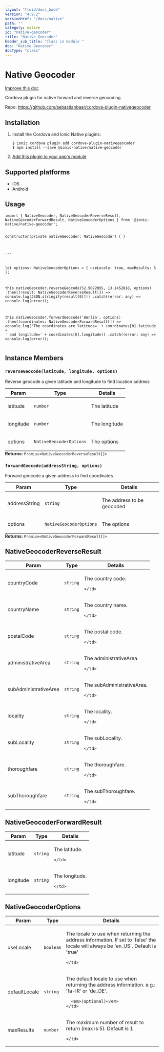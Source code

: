 ```yaml
---
layout: "fluid/docs_base"
version: "4.9.2"
versionHref: "/docs/native"
path: ""
category: native
id: "native-geocoder"
title: "Native Geocoder"
header_sub_title: "Class in module "
doc: "Native Geocoder"
docType: "class"
---
```


<h1 class="api-title">Native Geocoder</h1>

<a class="improve-v2-docs" href="http://github.com/ionic-team/ionic-native/edit/master/src/@ionic-native/plugins/native-geocoder/index.ts#L1">
  Improve this doc
</a>







<p>Cordova plugin for native forward and reverse geocoding</p>


<p>Repo:
  <a href="https://github.com/sebastianbaar/cordova-plugin-nativegeocoder">
    https://github.com/sebastianbaar/cordova-plugin-nativegeocoder
  </a>
</p>


<h2><a class="anchor" name="installation" href="#installation"></a>Installation</h2>
<ol class="installation">
  <li>Install the Cordova and Ionic Native plugins:<br>
    <pre><code class="nohighlight">$ ionic cordova plugin add cordova-plugin-nativegeocoder
$ npm install --save @ionic-native/native-geocoder
</code></pre>
  </li>
  <li><a href="https://ionicframework.com/docs/native/#Add_Plugins_to_Your_App_Module">Add this plugin to your app's module</a></li>
</ol>



<h2><a class="anchor" name="platforms" href="#platforms"></a>Supported platforms</h2>
<ul>
  <li>iOS</li><li>Android</li>
</ul>






<h2><a class="anchor" name="usage" href="#usage"></a>Usage</h2>
<pre><code class="lang-typescript">import { NativeGeocoder, NativeGeocoderReverseResult, NativeGeocoderForwardResult, NativeGeocoderOptions } from &#39;@ionic-native/native-geocoder&#39;;

constructor(private nativeGeocoder: NativeGeocoder) { }

...

let options: NativeGeocoderOptions = {
    useLocale: true,
    maxResults: 5
};

this.nativeGeocoder.reverseGeocode(52.5072095, 13.1452818, options)
  .then((result: NativeGeocoderReverseResult[]) =&gt; console.log(JSON.stringify(result[0])))
  .catch((error: any) =&gt; console.log(error));

this.nativeGeocoder.forwardGeocode(&#39;Berlin&#39;, options)
  .then((coordinates: NativeGeocoderForwardResult[]) =&gt; console.log(&#39;The coordinates are latitude=&#39; + coordinates[0].latitude + &#39; and longitude=&#39; + coordinates[0].longitude))
  .catch((error: any) =&gt; console.log(error));
</code></pre>








<h2><a class="anchor" name="instance-members" href="#instance-members"></a>Instance Members</h2>
<h3><a class="anchor" name="reverseGeocode" href="#reverseGeocode"></a><code>reverseGeocode(latitude,&nbsp;longitude,&nbsp;options)</code></h3>




Reverse geocode a given latitude and longitude to find location address
<table class="table param-table" style="margin:0;">
  <thead>
  <tr>
    <th>Param</th>
    <th>Type</th>
    <th>Details</th>
  </tr>
  </thead>
  <tbody>
  <tr>
    <td>
      latitude</td>
    <td>
      <code>number</code>
    </td>
    <td>
      <p>The latitude</p>
</td>
  </tr>
  
  <tr>
    <td>
      longitude</td>
    <td>
      <code>number</code>
    </td>
    <td>
      <p>The longitude</p>
</td>
  </tr>
  
  <tr>
    <td>
      options</td>
    <td>
      <code>NativeGeocoderOptions</code>
    </td>
    <td>
      <p>The options</p>
</td>
  </tr>
  </tbody>
</table>

<div class="return-value" markdown="1">
  <i class="icon ion-arrow-return-left"></i>
  <b>Returns:</b> <code>Promise&lt;NativeGeocoderReverseResult[]&gt;</code> 
</div><h3><a class="anchor" name="forwardGeocode" href="#forwardGeocode"></a><code>forwardGeocode(addressString,&nbsp;options)</code></h3>




Forward geocode a given address to find coordinates
<table class="table param-table" style="margin:0;">
  <thead>
  <tr>
    <th>Param</th>
    <th>Type</th>
    <th>Details</th>
  </tr>
  </thead>
  <tbody>
  <tr>
    <td>
      addressString</td>
    <td>
      <code>string</code>
    </td>
    <td>
      <p>The address to be geocoded</p>
</td>
  </tr>
  
  <tr>
    <td>
      options</td>
    <td>
      <code>NativeGeocoderOptions</code>
    </td>
    <td>
      <p>The options</p>
</td>
  </tr>
  </tbody>
</table>

<div class="return-value" markdown="1">
  <i class="icon ion-arrow-return-left"></i>
  <b>Returns:</b> <code>Promise&lt;NativeGeocoderForwardResult[]&gt;</code> 
</div>





<h2><a class="anchor" name="NativeGeocoderReverseResult" href="#NativeGeocoderReverseResult"></a>NativeGeocoderReverseResult</h2>

<table class="table param-table" style="margin:0;">
  <thead>
  <tr>
    <th>Param</th>
    <th>Type</th>
    <th>Details</th>
  </tr>
  </thead>
  <tbody>
  
  <tr>
    <td>
      countryCode
    </td>
    <td>
      <code>string</code>
    </td>
    <td>
      <p>The country code.</p>

      
    </td>
  </tr>
  
  <tr>
    <td>
      countryName
    </td>
    <td>
      <code>string</code>
    </td>
    <td>
      <p>The country name.</p>

      
    </td>
  </tr>
  
  <tr>
    <td>
      postalCode
    </td>
    <td>
      <code>string</code>
    </td>
    <td>
      <p>The postal code.</p>

      
    </td>
  </tr>
  
  <tr>
    <td>
      administrativeArea
    </td>
    <td>
      <code>string</code>
    </td>
    <td>
      <p>The administrativeArea.</p>

      
    </td>
  </tr>
  
  <tr>
    <td>
      subAdministrativeArea
    </td>
    <td>
      <code>string</code>
    </td>
    <td>
      <p>The subAdministrativeArea.</p>

      
    </td>
  </tr>
  
  <tr>
    <td>
      locality
    </td>
    <td>
      <code>string</code>
    </td>
    <td>
      <p>The locality.</p>

      
    </td>
  </tr>
  
  <tr>
    <td>
      subLocality
    </td>
    <td>
      <code>string</code>
    </td>
    <td>
      <p>The subLocality.</p>

      
    </td>
  </tr>
  
  <tr>
    <td>
      thoroughfare
    </td>
    <td>
      <code>string</code>
    </td>
    <td>
      <p>The thoroughfare.</p>

      
    </td>
  </tr>
  
  <tr>
    <td>
      subThoroughfare
    </td>
    <td>
      <code>string</code>
    </td>
    <td>
      <p>The subThoroughfare.</p>

      
    </td>
  </tr>
  
  </tbody>
</table>


<h2><a class="anchor" name="NativeGeocoderForwardResult" href="#NativeGeocoderForwardResult"></a>NativeGeocoderForwardResult</h2>

<table class="table param-table" style="margin:0;">
  <thead>
  <tr>
    <th>Param</th>
    <th>Type</th>
    <th>Details</th>
  </tr>
  </thead>
  <tbody>
  
  <tr>
    <td>
      latitude
    </td>
    <td>
      <code>string</code>
    </td>
    <td>
      <p>The latitude.</p>

      
    </td>
  </tr>
  
  <tr>
    <td>
      longitude
    </td>
    <td>
      <code>string</code>
    </td>
    <td>
      <p>The longitude.</p>

      
    </td>
  </tr>
  
  </tbody>
</table>


<h2><a class="anchor" name="NativeGeocoderOptions" href="#NativeGeocoderOptions"></a>NativeGeocoderOptions</h2>

<table class="table param-table" style="margin:0;">
  <thead>
  <tr>
    <th>Param</th>
    <th>Type</th>
    <th>Details</th>
  </tr>
  </thead>
  <tbody>
  
  <tr>
    <td>
      useLocale
    </td>
    <td>
      <code>boolean</code>
    </td>
    <td>
      <p>The locale to use when returning the address information.
If set to &#39;false&#39; the locale will always be &#39;en_US&#39;.
Default is &#39;true&#39;</p>

      
    </td>
  </tr>
  
  <tr>
    <td>
      defaultLocale
    </td>
    <td>
      <code>string</code>
    </td>
    <td>
      <p>The default locale to use when returning the address information.
e.g.: &#39;fa-IR&#39; or &#39;de_DE&#39;.</p>

      <em>(optional)</em>
    </td>
  </tr>
  
  <tr>
    <td>
      maxResults
    </td>
    <td>
      <code>number</code>
    </td>
    <td>
      <p>The maximum number of result to return (max is 5).
Default is 1</p>

      
    </td>
  </tr>
  
  </tbody>
</table>





